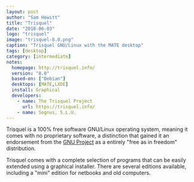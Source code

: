 ```yaml
---
layout: post
author: "Sam Hewitt"
title: "Trisquel"
date: "2018-06-03"
logo: "trisquel"
image: "trisquel-8.0.png"
caption: "Trisquel GNU/Linux with the MATE desktop"
tags: [desktop]
category: [intermediate]
notes:
  homepage: http://trisquel.info/
  version: "8.0"
  based-on: ["Debian"]
  desktops: [MATE,LXDE]
  install: Graphical
  developers:
    - name: The Trisquel Project
      url: https://trisquel.info/
    - name: Sognus, S.L.U.
---
```


Trisquel is a 100% free software GNU/Linux operating system, meaning it comes with no proprietary software, a distinction that gained it an endorsement from the [GNU Project](https://gnu.org/) as a entirely "free as in freedom" distribution. 

Trisquel comes with a complete selection of programs that can be easily extended using a graphical installer. There are several editions available, including a "mini" edition for netbooks and old computers.